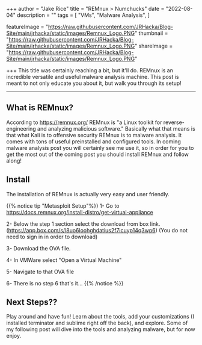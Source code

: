 +++
author = "Jake Rice"
title = "REMnux > Numchucks"
date = "2022-08-04"
description = ""
tags = [
    "VMs",
    "Malware Analysis",
]

featureImage = "https://raw.githubusercontent.com/JRHacka/Blog-Site/main/jrhacka/static/images/Remnux_Logo.PNG"
thumbnail = "https://raw.githubusercontent.com/JRHacka/Blog-Site/main/jrhacka/static/images/Remnux_Logo.PNG"
shareImage = "https://raw.githubusercontent.com/JRHacka/Blog-Site/main/jrhacka/static/images/Remnux_Logo.PNG"

+++
This title was certainly reaching a bit, but it'll do. REMnux is an incredible versatile and useful malware analysis machine. This post is meant to not only educate you about it, but walk you through its setup! 

<!--more-->

---
## What is REMnux?

According to https://remnux.org/ REMnux is "a Linux toolkit for reverse-engineering and analyzing malicious software." Basically what that means is that what Kali is to offensive security REMnux is to malware analysis. It comes with tons of useful preinstalled and configured tools. In coming malware analysis post you will certainly see me use it, so in order for you to get the most out of the coming post you should install REMnux and follow along! 

## Install

The installation of REMnux is actually very easy and user friendly.

{{% notice tip "Metasploit Setup"%}}
1- Go to https://docs.remnux.org/install-distro/get-virtual-appliance

2- Below the step 1 section select the download from box link. (https://app.box.com/s/l8uo6loohghdatius2f7icuyp14q3wp6)
    (You do not need to sign in in order to download)

3- Download the OVA file.

4- In VMWare select "Open a Virtual Machine"

5- Navigate to that OVA file

6- There is no step 6 that's it...
{{% /notice %}}

## Next Steps??

Play around and have fun! Learn about the tools, add your customizations (I installed terminator and sublime right off the back), and explore. Some of my following post will dive into the tools and analyzing malware, but for now enjoy.
